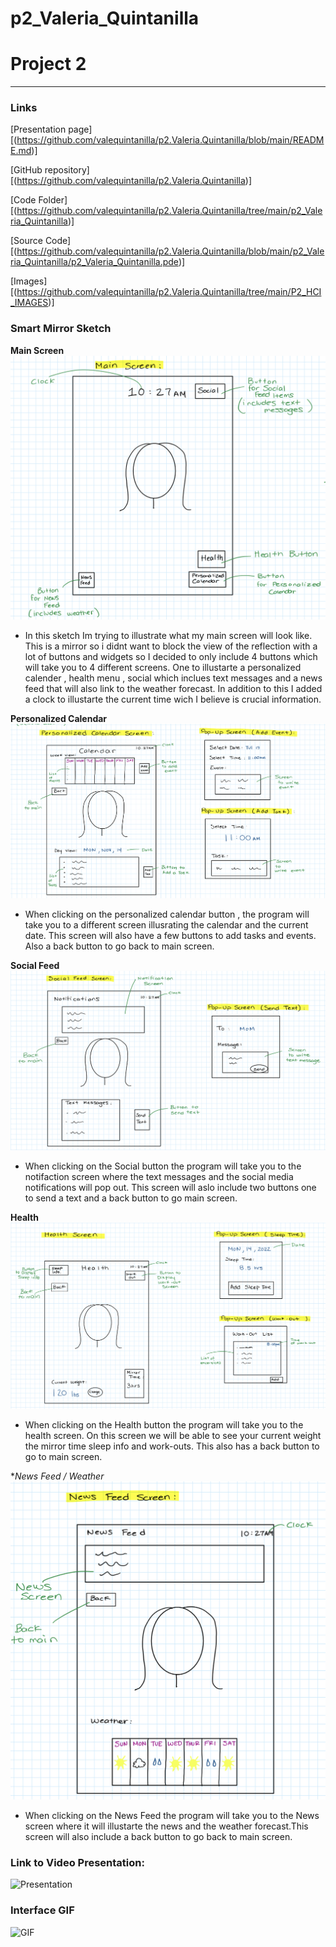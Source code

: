 # p2_Valeria_Quintanilla
# Project 2

---


### Links
[Presentation page][(https://github.com/valequintanilla/p2.Valeria.Quintanilla/blob/main/README.md)]

[GitHub repository]
[(https://github.com/valequintanilla/p2.Valeria.Quintanilla)]

[Code Folder][(https://github.com/valequintanilla/p2.Valeria.Quintanilla/tree/main/p2_Valeria_Quintanilla)]

[Source Code][(https://github.com/valequintanilla/p2.Valeria.Quintanilla/blob/main/p2_Valeria_Quintanilla/p2_Valeria_Quintanilla.pde)]

[Images][(https://github.com/valequintanilla/p2.Valeria.Quintanilla/tree/main/P2_HCI_IMAGES)]

### Smart Mirror Sketch

**Main Screen**
![mainScreen](https://github.com/valequintanilla/p2.Valeria.Quintanilla/blob/main/P2_HCI_IMAGES/MainScreen.png)
  - In this sketch Im trying to illustrate what my main screen will look like. This is a mirror so i didnt want to block the view of the reflection with a lot of buttons and widgets so I decided to only include 4 buttons which will take you to 4 different screens. One to illustarte a personalized calender , health menu , social which inclues text messages and a news feed that will also link to the weather forecast. In addition to this I added a clock to illustarte the current time wich I believe is crucial information.
  
**Personalized Calendar**
![calendarScreen](https://github.com/valequintanilla/p2.Valeria.Quintanilla/blob/main/P2_HCI_IMAGES/CalendarScreen.png)
  - When clicking on the personalized calendar button , the program will take you to a different screen illusrating the calendar and the current date. This screen will also have a few buttons to add tasks and events. Also a back button to go back to main screen.
  
**Social Feed**
![SocialFeed](https://github.com/valequintanilla/p2.Valeria.Quintanilla/blob/main/P2_HCI_IMAGES/SocialFeed.png
)
  - When clicking on the Social button the program will take you to the notifaction screen where the text messages and the social media notifications will pop out. This screen will aslo include two buttons one to send a text and a back button to go main screen.
  
**Health**
![calendarScreen](https://github.com/valequintanilla/p2.Valeria.Quintanilla/blob/main/P2_HCI_IMAGES/HealthScreen.png)
  - When clicking on the Health button the program will take you to the health screen. On this screen we will be able to see your current weight the mirror time sleep info and work-outs. This also has a back button to go to main screen.
  
**News Feed / Weather*
![NewsFeed](https://github.com/valequintanilla/p2.Valeria.Quintanilla/blob/main/P2_HCI_IMAGES/NewsFeed.png)
  - When clicking on the News Feed the program will take you to the News screen where it will illustarte the news and the weather forecast.This screen will also include a back button to go back to main screen.


### Link to Video Presentation:

![Presentation]()

### Interface GIF

![GIF](https://github.com/valequintanilla/p2.Valeria.Quintanilla/blob/main/P2_HCI_IMAGES/p2_Valeria_Quintanilla.gif)




